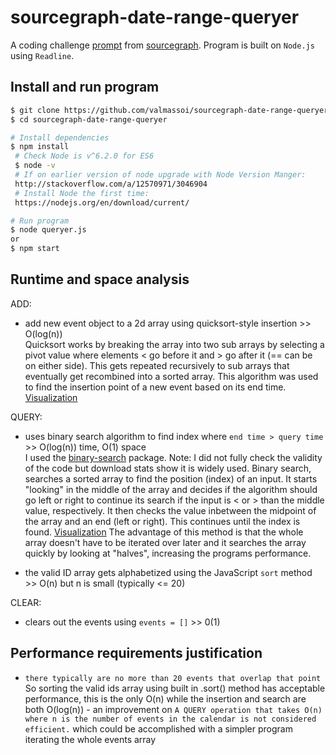 # sourcegraph-date-range-queryer

A coding challenge [prompt](./prompt/README.md) from [sourcegraph](https://github.com/sourcegraph). Program is built on `Node.js` using `Readline`.

## Install and run program
```bash
$ git clone https://github.com/valmassoi/sourcegraph-date-range-queryer sourcegraph-date-range-queryer
$ cd sourcegraph-date-range-queryer

# Install dependencies
$ npm install
 # Check Node is v^6.2.0 for ES6
 $ node -v
 # If on earlier version of node upgrade with Node Version Manger:
 http://stackoverflow.com/a/12570971/3046904
 # Install Node the first time:
 https://nodejs.org/en/download/current/

# Run program
$ node queryer.js
or
$ npm start
```

## Runtime and space analysis
ADD:
- add new event object to a 2d array using quicksort-style insertion >> O(log(n))  
Quicksort works by breaking the array into two sub arrays by selecting a pivot value where elements < go before it and > go after it (== can be on either side). This gets repeated recursively to sub arrays that eventually get recombined into a sorted array. This algorithm was used to find the insertion point of a new event based on its end time.  
[Visualization](https://en.wikipedia.org/wiki/File:Quicksort-diagram.svg)

QUERY:
- uses binary search algorithm to find index where `end time > query time` >> O(log(n)) time, O(1) space  
  I used the [binary-search](https://www.npmjs.com/package/binary-search) package. Note: I did not fully check the validity of the code but download stats show it is widely used. Binary search, searches a sorted array to find the position (index) of an input. It starts "looking" in the middle of the array and decides if the algorithm should go left or right to continue its search if the input is < or > than the middle value, respectively. It then checks the value inbetween the midpoint of the array and an end (left or right). This continues until the index is found. [Visualization](https://en.wikipedia.org/wiki/Binary_search_algorithm) The advantage of this method is that the whole array doesn't have to be iterated over later and it searches the array quickly by looking at "halves", increasing the programs performance.

- the valid ID array gets alphabetized using the JavaScript `sort` method >> O(n) but n is small (typically <= 20)  

CLEAR:
- clears out the events using `events = []` >> 0(1)  

## Performance requirements justification
- `there typically are no more than 20 events that overlap that point` So sorting the valid ids array using built in .sort() method has acceptable performance, this is the only O(n) while the insertion and search are both O(log(n)) - an improvement on `A QUERY operation that takes O(n) where n is the number of events in the calendar is not considered efficient.` which could be accomplished with a simpler program iterating the whole events array
